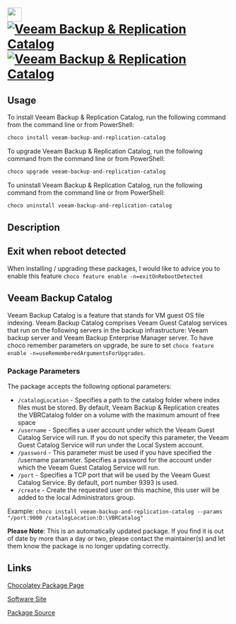 ﻿# <img src="https://cdn.jsdelivr.net/gh/mkevenaar/chocolatey-packages@dadb5921321fb56ca5a60149612bb0fba69daa84/icons/veeam-backup-and-replication-catalog.png" width="32" height="32"/> [![Veeam Backup & Replication Catalog](https://img.shields.io/chocolatey/v/veeam-backup-and-replication-catalog.svg?label=Veeam+Backup+%26+Replication+Catalog)](https://chocolatey.org/packages/veeam-backup-and-replication-catalog) [![Veeam Backup & Replication Catalog](https://img.shields.io/chocolatey/dt/veeam-backup-and-replication-catalog.svg)](https://chocolatey.org/packages/veeam-backup-and-replication-catalog)

## Usage

To install Veeam Backup & Replication Catalog, run the following command from the command line or from PowerShell:

```powershell
choco install veeam-backup-and-replication-catalog
```

To upgrade Veeam Backup & Replication Catalog, run the following command from the command line or from PowerShell:

```powershell
choco upgrade veeam-backup-and-replication-catalog
```

To uninstall Veeam Backup & Replication Catalog, run the following command from the command line or from PowerShell:

```powershell
choco uninstall veeam-backup-and-replication-catalog
```

## Description

## Exit when reboot detected

When installing / upgrading these packages, I would like to advice you to enable this feature `choco feature enable -n=exitOnRebootDetected`

## Veeam Backup Catalog

Veeam Backup Catalog is a feature that stands for VM guest OS file indexing. Veeam Backup Catalog comprises Veeam Guest Catalog services that run on the following servers in the backup infrastructure: Veeam backup server and Veeam Backup Enterprise Manager server.
To have choco remember parameters on upgrade, be sure to set `choco feature enable -n=useRememberedArgumentsForUpgrades`.

### Package Parameters

The package accepts the following optional parameters:

* `/catalogLocation` - Specifies a path to the catalog folder where index files must be stored. By default, Veeam Backup & Replication creates the VBRCatalog folder on a volume with the maximum amount of free space
* `/username` - Specifies a user account under which the Veeam Guest Catalog Service will run. If you do not specify this parameter, the Veeam Guest Catalog Service will run under the Local System account.
* `/password` - This parameter must be used if you have specified the /username parameter. Specifies a password for the account under which the Veeam Guest Catalog Service will run.
* `/port` - Specifies a TCP port that will be used by the Veeam Guest Catalog Service. By default, port number 9393 is used.
* `/create` - Create the requested user on this machine, this user will be added to the local Administrators group.

Example: `choco install veeam-backup-and-replication-catalog --params "/port:9000 /catalogLocation:D:\VBRCatalog"`

**Please Note**: This is an automatically updated package. If you find it is
out of date by more than a day or two, please contact the maintainer(s) and
let them know the package is no longer updating correctly.


## Links

[Chocolatey Package Page](https://chocolatey.org/packages/veeam-backup-and-replication-catalog)

[Software Site](http://www.veeam.com/)

[Package Source](https://github.com/mkevenaar/chocolatey-packages/tree/master/automatic/veeam-backup-and-replication-catalog)

